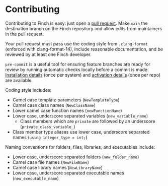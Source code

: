 # Contributing

Contributing to Finch is easy: just open a [pull
request](https://help.github.com/articles/using-pull-requests/). Make
`main` the destination branch on the Finch repository and allow edits from
maintainers in the pull request.

Your pull request must pass use the coding style from `.clang-format`
(enforced with clang-format-14), include reasonable documentation, 
and be reviewed by at least one Finch developer.

`pre-commit` is a useful tool for ensuring feature branches are ready for
review by running automatic checks locally before a commit is made.
[Installation details](https://pre-commit.com/#install) (once per system) and
[activation details](https://pre-commit.com/#usage) (once per repo) are
available.

Coding style includes:
* Camel case template parameters (`NewTemplateType`)
* Camel case class names (`NewClassName`)
* Lower camel case function names (`newFunctionName`)
* Lower case, underscore separated variables (`new_variable_name`)
  * Class members which are `private` are followed by an underscore (`private_class_variable_`)
* Class member type aliases use lower case, underscore separated names (`using integer_type = int;`)

Naming conventions for folders, files, libraries, and executables include:
* Lower case, underscore separated folders (`new_folder_name`)
* Camel case file names (`NewFileName`)
* Camel case library names (`NewLibraryName`)
* Lower case, underscore separated executable names (`new_executable_name`)

